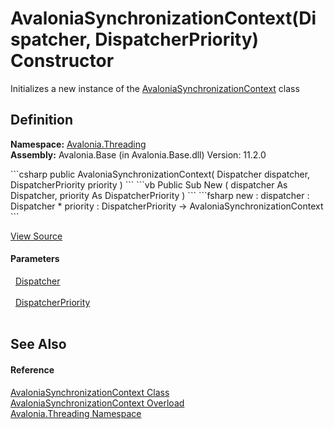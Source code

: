 # AvaloniaSynchronizationContext(Dispatcher, DispatcherPriority) Constructor


Initializes a new instance of the <a href="T_Avalonia_Threading_AvaloniaSynchronizationContext">AvaloniaSynchronizationContext</a> class



## Definition
**Namespace:** <a href="N_Avalonia_Threading">Avalonia.Threading</a>  
**Assembly:** Avalonia.Base (in Avalonia.Base.dll) Version: 11.2.0

<Tabs groupId="api-code-preview">
<TabItem value="csharp" label="C#">
```csharp
public AvaloniaSynchronizationContext(
	Dispatcher dispatcher,
	DispatcherPriority priority
)
```
</TabItem>
<TabItem value="vb" label="VB">
```vb
Public Sub New ( 
	dispatcher As Dispatcher,
	priority As DispatcherPriority
)
```
</TabItem>
<TabItem value="fsharp" label="F#">
```fsharp
new : 
        dispatcher : Dispatcher * 
        priority : DispatcherPriority -> AvaloniaSynchronizationContext
```
</TabItem>
</Tabs>



<a href="https://github.com/AvaloniaUI/Avalonia/tree/master/src/Avalonia.Base/Threading/AvaloniaSynchronizationContext.cs#L39" title="View the source code">View Source</a>



#### Parameters
<dl><dt>  <a href="T_Avalonia_Threading_Dispatcher">Dispatcher</a></dt><dd> </dd><dt>  <a href="T_Avalonia_Threading_DispatcherPriority">DispatcherPriority</a></dt><dd> </dd></dl>

## See Also


#### Reference
<a href="T_Avalonia_Threading_AvaloniaSynchronizationContext">AvaloniaSynchronizationContext Class</a>  
<a href="Overload_Avalonia_Threading_AvaloniaSynchronizationContext__ctor">AvaloniaSynchronizationContext Overload</a>  
<a href="N_Avalonia_Threading">Avalonia.Threading Namespace</a>  

